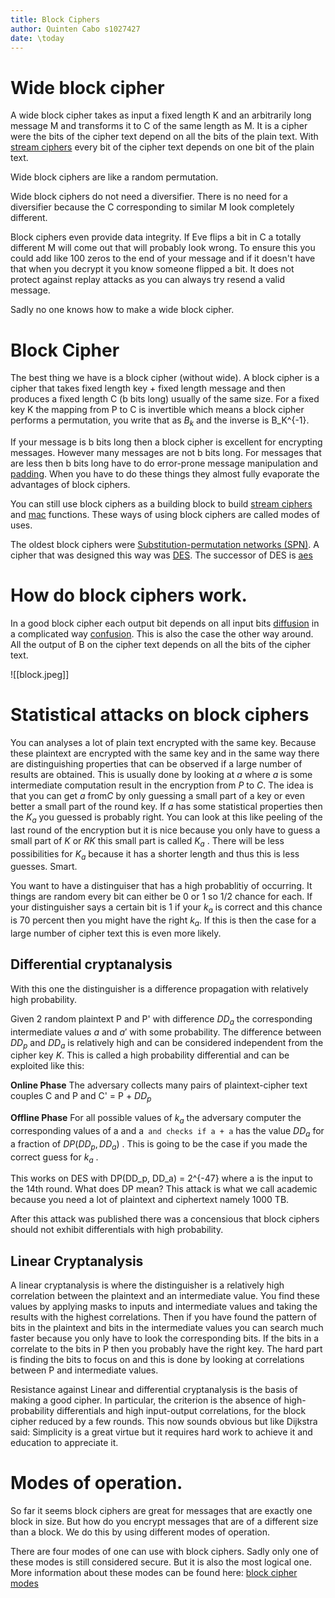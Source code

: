 ```yaml
---
title: Block Ciphers
author: Quinten Cabo s1027427
date: \today
---
```


# Wide block cipher

A wide block cipher takes as input a fixed length K and an arbitrarily long message M and transforms it to C of the same length as M. It is a cipher were the bits of the cipher text depend on all the bits of the plain text. With [stream ciphers](stream.md) every bit of the cipher text depends on one bit of the plain text. 

Wide block ciphers are like a random permutation.

Wide block ciphers do not need a diversifier. There is no need for a diversifier because the C corresponding to similar M look completely different.  

Block ciphers even provide data integrity. If Eve flips a bit in C a totally different M will come out that will probably look wrong. To ensure this you could add like 100 zeros to the end of your message and if it doesn't have that when you decrypt it you know someone flipped a bit. It does not protect against replay attacks as you can always try resend a valid message. 

Sadly no one knows how to make a wide block cipher. 

# Block Cipher

The best thing we have is a block cipher (without wide). A block cipher is a cipher that takes fixed length key + fixed length message and then produces a fixed length C (b bits long) usually of the same size. For a fixed key K the mapping from P to C is invertible which means a block cipher performs a permutation, you write that as $B_k$ and the inverse is B_K^{-1}. 

If your message is b bits long then a block cipher is excellent for encrypting messages. However many messages are not b bits long. For messages that are less then b bits long have to do error-prone message manipulation and [padding](padding.md). When you have to do these things they almost fully evaporate the advantages of block ciphers. 

You can still use block ciphers as a building block to build [stream ciphers](stream.md) and [mac](mac.md) functions. These ways of using block ciphers are called modes of uses. 

The oldest block ciphers were [Substitution-permutation networks (SPN)](spn.md). A cipher that was designed this way was [DES](des.md). The successor of DES is [aes](aes.md)

# How do block ciphers work. 

In a good block cipher each output bit depends on all input bits [diffusion](https://simple.wikipedia.org/wiki/Confusion_and_diffusion) in a complicated way [confusion](https://simple.wikipedia.org/wiki/Confusion_and_diffusion). This is also the case the other way around. All the output of B on the cipher text depends on all the bits of the cipher text. 

![[block.jpeg]]

# Statistical attacks on block ciphers

You can analyses a lot of plain text encrypted with the same key. Because these plaintext are encrypted with the same key and in the same way there are distinguishing properties that can be observed if a large number of results are obtained. This is usually done by looking at $a$ where $a$ is some intermediate computation result in the encryption from $P$ to $C$. The idea is that you can get $a$ from$C$ by only guessing a small part of a key or even better a small part of the round key. If $a$ has some statistical properties then the $K_a$ you guessed is probably right. You can look at this like peeling of the last round of the encryption but it is nice because you only have to guess a small part of $K$ or $RK$ this small part is called $K_a$ . There will be less possibilities for $K_a$ because it has a shorter length and thus this is less guesses. Smart.

You want to have a distinguiser that has a high probablitiy of occurring. It things are random every bit can either be 0 or 1 so 1/2 chance for each. If your distinguisher says a certain bit is 1 if your $k_a$ is correct and this chance is 70 percent then  you might have the right $k_a$. If this is then the case for a large number of cipher text this is even more likely. 

## Differential cryptanalysis

With this one the distinguisher is a difference propagation with relatively high probability. 

Given 2 random plaintext P and P' with difference $DD_a$ the corresponding intermediate values $a$ and $a'$ with some probability. The difference between $DD_p$ and $DD_a$ is relatively high and can be considered independent from the cipher key $K$. This is called a high probability differential and can be exploited like this:

**Online Phase**
The adversary collects many pairs of plaintext-cipher text couples C and P and C' = P  + $DD_p$ 

**Offline Phase**
For all possible values of $k_a$ the adversary computer the corresponding values of a and a` and checks if a + a` has the value $DD_a$ for a fraction of $DP(DD_p, DD_a)$ . This is going to be the case if you made the correct guess for $k_a$ . 

This works on DES with DP(DD_p, DD_a) = 2^{-47} where a is the input to the 14th round. What does DP mean? This attack is what we call academic because you need a lot of plaintext and ciphertext namely 1000 TB. 

After this attack was published there was a concensious that block ciphers should not exhibit differentials with high probability. 

## Linear Cryptanalysis

A linear cryptanalysis is where the distinguisher is a relatively high correlation between the plaintext and an intermediate value. You find these values by applying masks to inputs and intermediate values and taking the results with the highest correlations. Then if you have found the pattern of bits in the plaintext and bits in the intermediate values you can search much faster because you only have to look the corresponding bits. If the bits in a correlate to the bits in P then you probably have the right key. The hard part is finding the bits to focus on and this is done by looking at correlations between P and intermediate values.  

Resistance against Linear and differential cryptanalysis is the basis of making a good cipher. In particular, the criterion is the absence of high-probability differentials and high input-output correlations, for the block cipher reduced by a few rounds. This now sounds obvious but like Dijkstra said: Simplicity is a great virtue but it requires hard work to achieve it and education to appreciate it. 

# Modes of operation.
So far it seems block ciphers are great for messages that are exactly one block in size. But how do you encrypt messages that are of a different size than a block. We do this by using different modes of operation. 

There are four modes of one can use with block ciphers. Sadly only one of these modes is still considered secure. But it is also the most logical one. More information about these modes can be found here: [block cipher modes](blockmodes.md)






